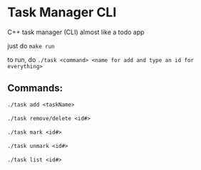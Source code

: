 # Task Manager CLI
C++ task manager (CLI) almost like a todo app

just do
```make run```

to run, do ``./task <command> <name for add and type an id for everything>``

## Commands:
`./task add <taskName>` <br><br>
`./task remove/delete <id#>` <br><br>
`./task mark <id#>` <br><br>
`./task unmark <id#>` <br><br>
`./task list <id#>` <br><br>
